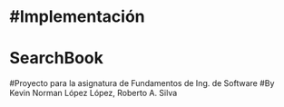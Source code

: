 #Implementación 
=================
# SearchBook 
#Proyecto para la asignatura de Fundamentos de Ing. de Software
#By Kevin Norman López López, Roberto A. Silva
